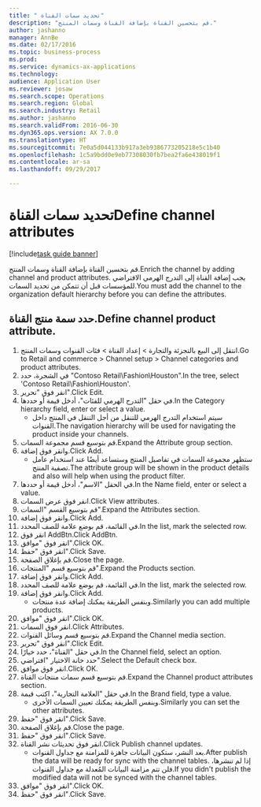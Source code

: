 ```yaml
--- 
title: " تحديد سمات القناة"
description: "قم بتحسين القناة بإضافة القناة وسمات المنتج."
author: jashanno
manager: AnnBe
ms.date: 02/17/2016
ms.topic: business-process
ms.prod: 
ms.service: dynamics-ax-applications
ms.technology: 
audience: Application User
ms.reviewer: josaw
ms.search.scope: Operations
ms.search.region: Global
ms.search.industry: Retail
ms.author: jashanno
ms.search.validFrom: 2016-06-30
ms.dyn365.ops.version: AX 7.0.0
ms.translationtype: HT
ms.sourcegitcommit: 7e0a5d044133b917a3eb9386773205218e5c1b40
ms.openlocfilehash: 1c5a9bdd0e9eb77308030fb7bea2fa6e438019f1
ms.contentlocale: ar-sa
ms.lasthandoff: 09/29/2017

---
```

# <a name="define-channel-attributes"></a><span data-ttu-id="672b7-103"> تحديد سمات القناة</span><span class="sxs-lookup"><span data-stu-id="672b7-103">Define channel attributes</span></span>

[!include[task guide banner](../includes/task-guide-banner.md)]

<span data-ttu-id="672b7-104">قم بتحسين القناة بإضافة القناة وسمات المنتج.</span><span class="sxs-lookup"><span data-stu-id="672b7-104">Enrich the channel by adding channel and product attributes.</span></span> <span data-ttu-id="672b7-105">يجب إضافة القناة إلى التدرج الهرمي الافتراضي للمؤسسات قبل أن تتمكن من تحديد السمات.</span><span class="sxs-lookup"><span data-stu-id="672b7-105">You must add the channel to the organization default hierarchy before you can define the attributes.</span></span>


## <a name="define-channel-product-attribute"></a><span data-ttu-id="672b7-106">حدد سمة منتج القناة.</span><span class="sxs-lookup"><span data-stu-id="672b7-106">Define channel product attribute.</span></span>
1. <span data-ttu-id="672b7-107">انتقل إلى البيع بالتجزئة والتجارة > إعداد القناة > فئات القنوات وسمات المنتج.</span><span class="sxs-lookup"><span data-stu-id="672b7-107">Go to Retail and commerce > Channel setup > Channel categories and product attributes.</span></span>
2. <span data-ttu-id="672b7-108">في الشجرة، حدد "Contoso Retail\Fashion\Houston".</span><span class="sxs-lookup"><span data-stu-id="672b7-108">In the tree, select 'Contoso Retail\Fashion\Houston'.</span></span>
3. <span data-ttu-id="672b7-109">انقر فوق "تحرير".</span><span class="sxs-lookup"><span data-stu-id="672b7-109">Click Edit.</span></span>
4. <span data-ttu-id="672b7-110">في حقل "‏‫التدرج الهرمي للفئات‬"، أدخل قيمة أو حددها.</span><span class="sxs-lookup"><span data-stu-id="672b7-110">In the Category hierarchy field, enter or select a value.</span></span>
    * <span data-ttu-id="672b7-111">سيتم استخدام التدرج الهرمي للتنقل من أجل التنقل في المنتج داخل القنوات.</span><span class="sxs-lookup"><span data-stu-id="672b7-111">The navigation hierarchy will be used for navigating the product inside your channels.</span></span>  
5. <span data-ttu-id="672b7-112">قم بتوسيع قسم مجموعة السمات.</span><span class="sxs-lookup"><span data-stu-id="672b7-112">Expand the Attribute group section.</span></span>
6. <span data-ttu-id="672b7-113">وانقر فوق إضافة.</span><span class="sxs-lookup"><span data-stu-id="672b7-113">Click Add.</span></span>
    * <span data-ttu-id="672b7-114">ستظهر مجموعة السمات في تفاصيل المنتج وستساعد أيضًا عند استخدام عامل تصفية المنتج.</span><span class="sxs-lookup"><span data-stu-id="672b7-114">The attribute group will be shown in the product details and also will help when using the product filter.</span></span>  
7. <span data-ttu-id="672b7-115">في الحقل "الاسم"، أدخل قيمة أو حددها.</span><span class="sxs-lookup"><span data-stu-id="672b7-115">In the Name field, enter or select a value.</span></span>
8. <span data-ttu-id="672b7-116">انقر فوق عرض السمات.</span><span class="sxs-lookup"><span data-stu-id="672b7-116">Click View attributes.</span></span>
9. <span data-ttu-id="672b7-117">قم بتوسيع القسم "السمات".</span><span class="sxs-lookup"><span data-stu-id="672b7-117">Expand the Attributes section.</span></span>
10. <span data-ttu-id="672b7-118">وانقر فوق إضافة.</span><span class="sxs-lookup"><span data-stu-id="672b7-118">Click Add.</span></span>
11. <span data-ttu-id="672b7-119">في القائمة، قم بوضع علامة للصف المحدد.</span><span class="sxs-lookup"><span data-stu-id="672b7-119">In the list, mark the selected row.</span></span>
12. <span data-ttu-id="672b7-120">انقر فوق AddBtn.</span><span class="sxs-lookup"><span data-stu-id="672b7-120">Click AddBtn.</span></span>
13. <span data-ttu-id="672b7-121">انقر فوق "موافق".</span><span class="sxs-lookup"><span data-stu-id="672b7-121">Click OK.</span></span>
14. <span data-ttu-id="672b7-122">انقر فوق "حفظ".</span><span class="sxs-lookup"><span data-stu-id="672b7-122">Click Save.</span></span>
15. <span data-ttu-id="672b7-123">قم بإغلاق الصفحة.</span><span class="sxs-lookup"><span data-stu-id="672b7-123">Close the page.</span></span>
16. <span data-ttu-id="672b7-124">قم بتوسيع قسم "المنتجات".</span><span class="sxs-lookup"><span data-stu-id="672b7-124">Expand the Products section.</span></span>
17. <span data-ttu-id="672b7-125">وانقر فوق إضافة.</span><span class="sxs-lookup"><span data-stu-id="672b7-125">Click Add.</span></span>
18. <span data-ttu-id="672b7-126">في القائمة، قم بوضع علامة للصف المحدد.</span><span class="sxs-lookup"><span data-stu-id="672b7-126">In the list, mark the selected row.</span></span>
19. <span data-ttu-id="672b7-127">وانقر فوق إضافة.</span><span class="sxs-lookup"><span data-stu-id="672b7-127">Click Add.</span></span>
    * <span data-ttu-id="672b7-128">وبنفس الطريقة يمكنك إضافة عدة منتجات.</span><span class="sxs-lookup"><span data-stu-id="672b7-128">Similarly you can add multiple products.</span></span>  
20. <span data-ttu-id="672b7-129">انقر فوق "موافق".</span><span class="sxs-lookup"><span data-stu-id="672b7-129">Click OK.</span></span>
21. <span data-ttu-id="672b7-130">انقر فوق السمات.</span><span class="sxs-lookup"><span data-stu-id="672b7-130">Click Attributes.</span></span>
22. <span data-ttu-id="672b7-131">قم بتوسيع قسم وسائل القنوات.</span><span class="sxs-lookup"><span data-stu-id="672b7-131">Expand the Channel media section.</span></span>
23. <span data-ttu-id="672b7-132">انقر فوق "تحرير".</span><span class="sxs-lookup"><span data-stu-id="672b7-132">Click Edit.</span></span>
24. <span data-ttu-id="672b7-133">في حقل "القناة"، حدد خيارًا.</span><span class="sxs-lookup"><span data-stu-id="672b7-133">In the Channel field, select an option.</span></span>
25. <span data-ttu-id="672b7-134">حدد خانة الاختيار "افتراضي".</span><span class="sxs-lookup"><span data-stu-id="672b7-134">Select the Default check box.</span></span>
26. <span data-ttu-id="672b7-135">انقر فوق موافق.</span><span class="sxs-lookup"><span data-stu-id="672b7-135">Click OK.</span></span>
27. <span data-ttu-id="672b7-136">قم بتوسيع قسم ‏‫سمات منتجات القناة‬.</span><span class="sxs-lookup"><span data-stu-id="672b7-136">Expand the Channel product attributes section.</span></span>
28. <span data-ttu-id="672b7-137">في حقل "‏‫العلامة التجارية‬"، اكتب قيمة.</span><span class="sxs-lookup"><span data-stu-id="672b7-137">In the Brand field, type a value.</span></span>
    * <span data-ttu-id="672b7-138">وبنفس الطريقة يمكنك تعيين السمات الأخرى.</span><span class="sxs-lookup"><span data-stu-id="672b7-138">Similarly you can set the other attributes.</span></span>  
29. <span data-ttu-id="672b7-139">انقر فوق "حفظ".</span><span class="sxs-lookup"><span data-stu-id="672b7-139">Click Save.</span></span>
30. <span data-ttu-id="672b7-140">قم بإغلاق الصفحة.</span><span class="sxs-lookup"><span data-stu-id="672b7-140">Close the page.</span></span>
31. <span data-ttu-id="672b7-141">انقر فوق "حفظ".</span><span class="sxs-lookup"><span data-stu-id="672b7-141">Click Save.</span></span>
32. <span data-ttu-id="672b7-142">انقر فوق تحديثات نشر القناة.</span><span class="sxs-lookup"><span data-stu-id="672b7-142">Click Publish channel updates.</span></span>
    * <span data-ttu-id="672b7-143">بعد النشر، ستكون البيانات جاهزة للمزامنة مع جداول القنوات.</span><span class="sxs-lookup"><span data-stu-id="672b7-143">After publish the data will be ready for sync with the channel tables.</span></span> <span data-ttu-id="672b7-144">إذا لم تنشرها، فلن تتم مزامنة البيانات المُعدلة مع جداول القنوات.</span><span class="sxs-lookup"><span data-stu-id="672b7-144">If you didn't publish the modified data will not be synced with the channel tables.</span></span>  
33. <span data-ttu-id="672b7-145">انقر فوق "موافق".</span><span class="sxs-lookup"><span data-stu-id="672b7-145">Click OK.</span></span>
34. <span data-ttu-id="672b7-146">انقر فوق "حفظ".</span><span class="sxs-lookup"><span data-stu-id="672b7-146">Click Save.</span></span>


